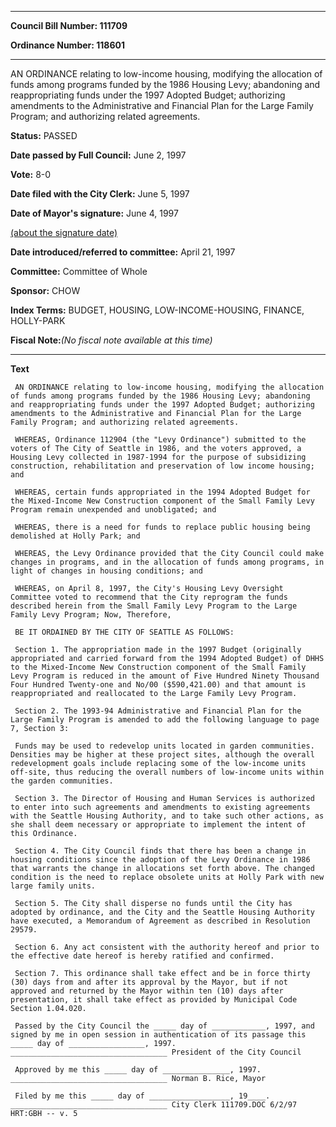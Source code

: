 

********

**Council Bill Number: 111709**
   
**Ordinance Number: 118601**
********

 AN ORDINANCE relating to low-income housing, modifying the allocation of funds among programs funded by the 1986 Housing Levy; abandoning and reappropriating funds under the 1997 Adopted Budget; authorizing amendments to the Administrative and Financial Plan for the Large Family Program; and authorizing related agreements.

**Status:** PASSED
   
**Date passed by Full Council:** June 2, 1997
   
**Vote:** 8-0
   
**Date filed with the City Clerk:** June 5, 1997
   
**Date of Mayor's signature:** June 4, 1997
   
[(about the signature date)](/~public/approvaldate.htm)
   
   
   
**Date introduced/referred to committee:** April 21, 1997
   
**Committee:** Committee of Whole
   
**Sponsor:** CHOW
   
   
**Index Terms:** BUDGET, HOUSING, LOW-INCOME-HOUSING, FINANCE, HOLLY-PARK

**Fiscal Note:**_(No fiscal note available at this time)_

********

**Text**
   
```
 AN ORDINANCE relating to low-income housing, modifying the allocation of funds among programs funded by the 1986 Housing Levy; abandoning and reappropriating funds under the 1997 Adopted Budget; authorizing amendments to the Administrative and Financial Plan for the Large Family Program; and authorizing related agreements.

 WHEREAS, Ordinance 112904 (the "Levy Ordinance") submitted to the voters of The City of Seattle in 1986, and the voters approved, a Housing Levy collected in 1987-1994 for the purpose of subsidizing construction, rehabilitation and preservation of low income housing; and

 WHEREAS, certain funds appropriated in the 1994 Adopted Budget for the Mixed-Income New Construction component of the Small Family Levy Program remain unexpended and unobligated; and

 WHEREAS, there is a need for funds to replace public housing being demolished at Holly Park; and

 WHEREAS, the Levy Ordinance provided that the City Council could make changes in programs, and in the allocation of funds among programs, in light of changes in housing conditions; and

 WHEREAS, on April 8, 1997, the City's Housing Levy Oversight Committee voted to recommend that the City reprogram the funds described herein from the Small Family Levy Program to the Large Family Levy Program; Now, Therefore,

 BE IT ORDAINED BY THE CITY OF SEATTLE AS FOLLOWS:

 Section 1. The appropriation made in the 1997 Budget (originally appropriated and carried forward from the 1994 Adopted Budget) of DHHS to the Mixed-Income New Construction component of the Small Family Levy Program is reduced in the amount of Five Hundred Ninety Thousand Four Hundred Twenty-one and No/00 ($590,421.00) and that amount is reappropriated and reallocated to the Large Family Levy Program.

 Section 2. The 1993-94 Administrative and Financial Plan for the Large Family Program is amended to add the following language to page 7, Section 3:

 Funds may be used to redevelop units located in garden communities. Densities may be higher at these project sites, although the overall redevelopment goals include replacing some of the low-income units off-site, thus reducing the overall numbers of low-income units within the garden communities.

 Section 3. The Director of Housing and Human Services is authorized to enter into such agreements and amendments to existing agreements with the Seattle Housing Authority, and to take such other actions, as she shall deem necessary or appropriate to implement the intent of this Ordinance.

 Section 4. The City Council finds that there has been a change in housing conditions since the adoption of the Levy Ordinance in 1986 that warrants the change in allocations set forth above. The changed condition is the need to replace obsolete units at Holly Park with new large family units.

 Section 5. The City shall disperse no funds until the City has adopted by ordinance, and the City and the Seattle Housing Authority have executed, a Memorandum of Agreement as described in Resolution 29579.

 Section 6. Any act consistent with the authority hereof and prior to the effective date hereof is hereby ratified and confirmed.

 Section 7. This ordinance shall take effect and be in force thirty (30) days from and after its approval by the Mayor, but if not approved and returned by the Mayor within ten (10) days after presentation, it shall take effect as provided by Municipal Code Section 1.04.020.

 Passed by the City Council the _____ day of ____________, 1997, and signed by me in open session in authentication of its passage this _____ day of _________________, 1997. ___________________________________ President of the City Council

 Approved by me this _____ day of _______________, 1997. ___________________________________ Norman B. Rice, Mayor

 Filed by me this _____ day of __________________, 19____. ___________________________________ City Clerk 111709.DOC 6/2/97 HRT:GBH -- v. 5

```
